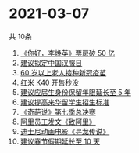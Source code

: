 # 2021-03-07
  共 10条

  <!-- BEGIN -->
  <!-- 最后更新时间:Sun Mar 07 2021 18:10:16 GMT+0000 (Coordinated Universal Time) -->
  1. [《你好，李焕英》票房破 50 亿](https://www.zhihu.com/search?q=李焕英)
1. [建议拟定中国汉服日](https://www.zhihu.com/search?q=汉服)
1. [60 岁以上老人接种新冠疫苗](https://www.zhihu.com/search?q=新冠疫苗)
1. [红米 K40 开售秒没](https://www.zhihu.com/search?q=红米)
1. [建议应届生身份保留年限延长至 5 年](https://www.zhihu.com/search?q=应届生)
1. [建议提高来华留学生招生标准](https://www.zhihu.com/search?q=留学生)
1. [《奇葩说》第七季总决赛](https://www.zhihu.com/search?q=奇葩说)
1. [阿里员工发文《致阿里》](https://www.zhihu.com/search?q=致阿里)
1. [迪士尼动画电影《寻龙传说》](https://www.zhihu.com/search?q=寻龙传说)
1. [建议春节假期延长至 10 天](https://www.zhihu.com/search?q=春节假期)
  <!-- END -->
  